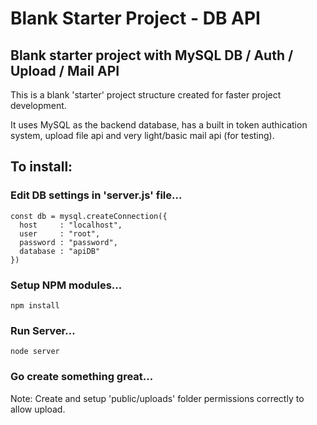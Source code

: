 # Blank Starter Project - DB API
## Blank starter project with MySQL DB / Auth / Upload / Mail API

This is a blank 'starter' project structure created for faster project development.

It uses MySQL as the backend database, has a built in token authication system, upload file api and very light/basic mail api (for testing).

## To install:

### Edit DB settings in 'server.js' file...
```
const db = mysql.createConnection({
  host     : "localhost",
  user     : "root",
  password : "password",
  database : "apiDB"
})
```

### Setup NPM modules...
```
npm install
```
### Run Server...
```
node server
```

### Go create something great...

Note: Create and setup 'public/uploads' folder permissions correctly to allow upload.
